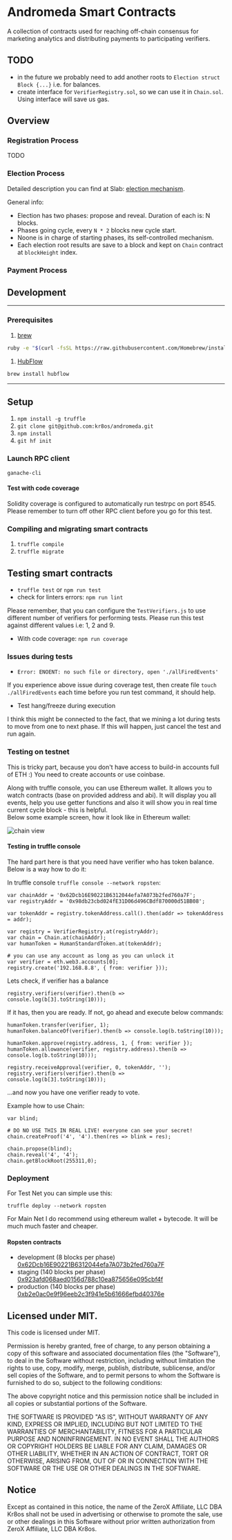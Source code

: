 # Andromeda Smart Contracts

A collection of contracts used for reaching off-chain consensus for marketing analytics
and distributing payments to participating verifiers.

## TODO
- in the future we probably need to add another roots to `Election struct Block {...}` 
i.e. for balances.
- create interface for `VerifierRegistry.sol`, so we can use it in `Chain.sol`. 
Using interface will save us gas.

## Overview

### Registration Process
TODO

### Election Process

Detailed description you can find at Slab: 
[election mechanism](https://lucidity.slab.com/posts/andromeda-election-mechanism-v-0-2-0-e9a79c2a).

General info:
* Election has two phases: propose and reveal. Duration of each is: N blocks. 
* Phases going cycle, every `N * 2` blocks new cycle start.
* Noone is in charge of starting phases, its self-controlled mechanism.   
* Each election root results are save to a block and kept on `Chain` contract at `blockHeight` index. 

### Payment Process

## Development

---

### Prerequisites

1. [brew](http://brew.sh)

  ```sh
  ruby -e "$(curl -fsSL https://raw.githubusercontent.com/Homebrew/install/master/install)"
  ```

1. [HubFlow](http://datasift.github.io/gitflow/)

  ```sh
  brew install hubflow
  ```

---

## Setup

1. `npm install -g truffle`
1. `git clone git@github.com:kr8os/andromeda.git`
1. `npm install`
1. `git hf init`

### Launch RPC client

```
ganache-cli
```

#### Test with code coverage

Solidity coverage is configured to automatically run testrpc on port 8545.
Please remember to turn off other RPC client before you go for this test. 

### Compiling and migrating smart contracts

1. `truffle compile`
1. `truffle migrate`

## Testing smart contracts

* `truffle test` or `npm run test`
* check for linters errors: `npm run lint`

Please remember, that you can configure the `TestVerifiers.js` to use different number 
of verifiers for performing tests. Please run this test against different values i.e: 
1, 2 and 9.
 
* With code coverage: `npm run coverage`

### Issues during tests

* `Error: ENOENT: no such file or directory, open './allFiredEvents'`

If you experience above issue during coverage test, then create file 
`touch ./allFiredEvents` each time before you run test command, it should help.

* Test hang/freeze during execution  

I think this might be connected to the fact, that we mining a lot during tests 
to move from one to next phase. If this will happen, just cancel the test and run again.    

### Testing on testnet

This is tricky part, because you don't have access to build-in accounts full of ETH :)
You need to create accounts or use coinbase.   

Along with truffle console, you can use Ethereum wallet. 
It allows you to watch contracts (base on provided address and abi).
It will display you all events, help you use getter functions and also 
it will show you in real time current cycle block - this is helpful.  
Below some example screen, how it look like in Ethereum wallet:

 ![chain view](./eth-wallet-chain.png)
 
#### Testing in truffle console

The hard part here is that you need have verifier who has token balance. 
Below is a way how to do it:
 
In truffle console `truffle console --network ropsten`:
```
var chainAddr = '0x62Dcb16E90221B6312044efa7A073b2fed760a7F';
var registryAddr = '0x98db23cbd024fE31D06d496CBdf870000d51BB08';

var tokenAddr = registry.tokenAddress.call().then(addr => tokenAddress = addr);

var registry = VerifierRegistry.at(registryAddr);
var chain = Chain.at(chainAddr);
var humanToken = HumanStandardToken.at(tokenAddr);

# you can use any account as long as you can unlock it  
var verifier = eth.web3.accounts[0];
registry.create('192.168.8.8', { from: verifier }));
```

Lets check, if verifier has a balance
```
registry.verifiers(verifier).then(b => console.log(b[3].toString(10)));
```

If it has, then you are ready. If not, go ahead and execute below commands:
```
humanToken.transfer(verifier, 1);
humanToken.balanceOf(verifier).then(b => console.log(b.toString(10)));

humanToken.approve(registry.address, 1, { from: verifier });
humanToken.allowance(verifier, registry.address).then(b => console.log(b.toString(10)));

registry.receiveApproval(verifier, 0, tokenAddr, '');
registry.verifiers(verifier).then(b => console.log(b[3].toString(10)));
```
...and now you have one verifier ready to vote.

Example how to use Chain:

```
var blind;

# DO NO USE THIS IN REAL LIVE! everyone can see your secret!
chain.createProof('4', '4').then(res => blink = res);

chain.propose(blind);
chain.reveal('4', '4');
chain.getBlockRoot(255311,0);
```

### Deployment

For Test Net you can simple use this:  
```
truffle deploy --network ropsten
```

For Main Net I do recommend using ethereum wallet + bytecode. 
It will be much much faster and cheaper. 

#### Ropsten contracts

* development (8 blocks per phase) 
[0x62Dcb16E90221B6312044efa7A073b2fed760a7F](https://ropsten.etherscan.io/address/0x62Dcb16E90221B6312044efa7A073b2fed760a7F)
* staging (140 blocks per phase) 
[0x923afd068aed0156d788c10ea875656e095cbf4f](https://ropsten.etherscan.io/address/0x923afd068aed0156d788c10ea875656e095cbf4f)
* production (140 blocks per phase) 
[0xb2e0ac0e9f96eeb2c3f941e5b61666efbd40376e](https://ropsten.etherscan.io/address/0xb2e0ac0e9f96eeb2c3f941e5b61666efbd40376e)

## Licensed under MIT.

This code is licensed under MIT.

Permission is hereby granted, free of charge, to any person obtaining a copy of this software and associated documentation files (the "Software"), to deal in the Software without restriction, including without limitation the rights to use, copy, modify, merge, publish, distribute, sublicense, and/or sell copies of the Software, and to permit persons to whom the Software is furnished to do so, subject to the following conditions:

The above copyright notice and this permission notice shall be included in all copies or substantial portions of the Software.

THE SOFTWARE IS PROVIDED "AS IS", WITHOUT WARRANTY OF ANY KIND, EXPRESS OR IMPLIED, INCLUDING BUT NOT LIMITED TO THE WARRANTIES OF MERCHANTABILITY, FITNESS FOR A PARTICULAR PURPOSE AND NONINFRINGEMENT. IN NO EVENT SHALL THE AUTHORS OR COPYRIGHT HOLDERS BE LIABLE FOR ANY CLAIM, DAMAGES OR OTHER LIABILITY, WHETHER IN AN ACTION OF CONTRACT, TORT OR OTHERWISE, ARISING FROM, OUT OF OR IN CONNECTION WITH THE SOFTWARE OR THE USE OR OTHER DEALINGS IN THE SOFTWARE.

## Notice

Except as contained in this notice, the name of the ZeroX Affiliate, LLC DBA Kr8os shall not be used in advertising or otherwise to promote the sale, use or other dealings in this Software without prior written authorization from ZeroX Affiliate, LLC DBA Kr8os.
